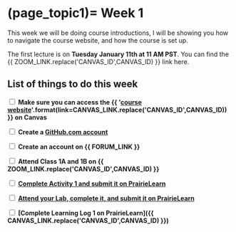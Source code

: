 (page_topic1)=
Week 1
=======================

This week we will be doing course introductions, I will be showing you how to navigate the course website, and how the course is set up.

The first lecture is on **Tuesday January 11th at 11 AM PST**. 
You can find the {{ ZOOM_LINK.replace('CANVAS_ID',CANVAS_ID) }} link here.

## List of things to do this week

<label><input type="checkbox" id="week01_task1" class="box"> **Make sure you can access the {{ '[course website]({link})'.format(link=CANVAS_LINK.replace('CANVAS_ID',CANVAS_ID)) }} on Canvas**</input></label>

<label><input type="checkbox" id="week01_task2" class="box"> **Create a [GitHub.com account](https://github.com)**</input></label>

<label><input type="checkbox" id="week01_task3" class="box"> **Create an account on {{ FORUM_LINK }}** </input></label>

<label><input type="checkbox" id="week01_task4" class="box"> **Attend Class 1A and 1B on {{ ZOOM_LINK.replace('CANVAS_ID',CANVAS_ID) }}** </input></label>

<label><input type="checkbox" id="week01_task5" class="box"> **[Complete Activity 1 and submit it on PrairieLearn](./activity01/README.md)** </input></label>

<label><input type="checkbox" id="week01_task6" class="box"> **[Attend your Lab, complete it, and submit it on PrairieLearn](./lab01/README.md)** </input></label>

<label><input type="checkbox" id="week01_task7" class="box"> **[Complete Learning Log 1 on PrairieLearn]({{ CANVAS_LINK.replace('CANVAS_ID',CANVAS_ID) }})** </input></label>
